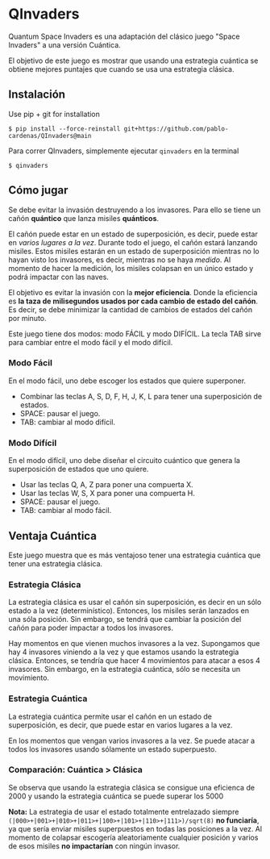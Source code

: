 # QInvaders

Quantum Space Invaders es una adaptación del clásico juego "Space Invaders" a una versión Cuántica.

El objetivo de este juego es mostrar que usando una estrategia cuántica se obtiene mejores puntajes que cuando se usa una estrategia clásica.

## Instalación

Use pip + git for installation 

```
$ pip install --force-reinstall git+https://github.com/pablo-cardenas/QInvaders@main
```

Para correr QInvaders, simplemente ejecutar `qinvaders`  en la terminal

```
$ qinvaders
```

## Cómo jugar

Se debe evitar la invasión destruyendo a los invasores.
Para ello se tiene un cañón **quántico**  que lanza misiles **quánticos**.

El cañón puede estar en un estado de superposición, es decir, puede estar en *varios lugares a la vez*.
Durante todo el juego, el cañón estará lanzando misiles.
Estos misiles estarán en un estado de superposición mientras no lo hayan visto los invasores, es decir, mientras no se haya *medido*.
Al momento de hacer la medición, los misiles colapsan en un único estado y podrá impactar con las naves.

El objetivo es evitar la invasión con la **mejor eficiencia**.
Donde la eficiencia es **la taza de milisegundos usados por cada cambio de estado del cañón**.
Es decir, se debe minimizar la cantidad de cambios de estados del cañón por minuto.

Este juego tiene dos modos: modo FÁCIL y modo DIFÍCIL. La tecla TAB sirve para cambiar entre el modo fácil y el modo difícil.

### Modo Fácil

En el modo fácil, uno debe escoger los estados que quiere superponer.

  * Combinar las teclas A, S, D, F, H, J, K, L para tener una superposición de estados.
  * SPACE: pausar el juego.
  * TAB: cambiar al modo difícil.

### Modo Difícil

En el modo difícil, uno debe diseñar el circuito cuántico  que genera la superposición de estados que uno quiere.

  * Usar las teclas Q, A, Z para poner una compuerta X.
  * Usar las teclas W, S, X para poner una compuerta H.
  * SPACE: pausar el juego.
  * TAB: cambiar al modo fácil.


## Ventaja Cuántica

Este juego muestra que es más ventajoso tener una estrategia cuántica que tener una estrategia clásica.

### Estrategia Clásica

La estrategia clásica es usar el cañón sin superposición, es decir en un sólo estado a la vez (determinístico).
Entonces, los misiles serán lanzados en una sóla posición.
Sin embargo, se tendrá que cambiar la posición del cañón para poder impactar a todos los invasores.

Hay momentos en que vienen muchos invasores a la vez.
Supongamos que hay 4 invasores viniendo a la vez y que estamos usando la estrategia clásica.
Entonces, se tendría que hacer 4 movimientos para atacar a esos 4 invasores.
Sin embargo, en la estrategia cuántica, sólo se necesita un movimiento.

### Estrategia Cuántica

La estrategia cuántica permite usar el cañón en un estado de superposición, es decir, que puede estar en varios lugares a la vez.

En los momentos que vengan varios invasores a la vez.
Se puede atacar a todos los invasores usando sólamente un estado superpuesto.

### Comparación: Cuántica > Clásica

Se observa que usando la estrategia clásica se consigue una eficienca de 2000 y usando la estrategia cuántica se puede superar los 5000

**Nota:** La estrategia de usar el estado totalmente entrelazado siempre
`(|000>+|001>+|010>+|011>+|100>+|101>+|110>+|111>)/sqrt(8)` **no funciaría**, 
ya que sería enviar misiles superpuestos en todas las posiciones a la vez.
Al momento de colapsar escogería aleatoriamente cualquier posición y
varios de esos misiles **no impactarían** con ningún invasor.

